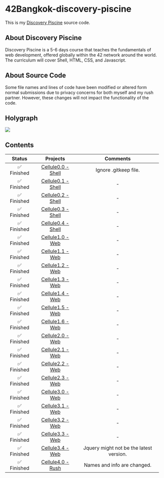 # 42Bangkok-discovery-piscine
This is my [Discovery Piscine](https://github.com/Franzerz/42Bangkok-discovery-piscine) source code.

## About Discovery Piscine
Discovery Piscine is a 5-6 days course that teaches the fundamentals of web development, offered globally within the 42 network around the world. The curriculum will cover Shell, HTML, CSS, and Javascript.

## About Source Code
Some file names and lines of code have been modified or altered form normal submissions due to privacy concerns for both myself and my rush partner. However, these changes will not impact the functionality of the code.

## Holygraph
<a><img src="https://i.imgur.com/U7ak9qc.png"></a>

## Contents
|           Status           |                                               Projects                                             |       Comments       |
| :------------------------: | :------------------------------------------------------------------------------------------------: | :------------------: |
|:white_check_mark: Finished | [Cellule0.0 - Shell](https://github.com/Franzerz/42Bangkok-discovery-piscine/tree/main/cell00/ex00)| Ignore .gitkeep file. |
|:white_check_mark: Finished | [Cellule0.1 - Shell](https://github.com/Franzerz/42Bangkok-discovery-piscine/tree/main/cell00/ex01)|           -          |
|:white_check_mark: Finished | [Cellule0.2 - Shell](https://github.com/Franzerz/42Bangkok-discovery-piscine/tree/main/cell00/ex02)|           -          |
|:white_check_mark: Finished | [Cellule0.3 - Shell](https://github.com/Franzerz/42Bangkok-discovery-piscine/tree/main/cell00/ex03)|           -          |
|:white_check_mark: Finished | [Cellule0.4 - Shell](https://github.com/Franzerz/42Bangkok-discovery-piscine/tree/main/cell00/ex04)|           -          |
|:white_check_mark: Finished |  [Cellule1.0 - Web](https://github.com/Franzerz/42Bangkok-discovery-piscine/tree/main/cell01/ex00) |           -          |
|:white_check_mark: Finished |  [Cellule1.1 - Web](https://github.com/Franzerz/42Bangkok-discovery-piscine/tree/main/cell01/ex01) |           -          |
|:white_check_mark: Finished |  [Cellule1.2 - Web](https://github.com/Franzerz/42Bangkok-discovery-piscine/tree/main/cell01/ex02) |           -          |
|:white_check_mark: Finished |  [Cellule1.3 - Web](https://github.com/Franzerz/42Bangkok-discovery-piscine/tree/main/cell01/ex03) |           -          |
|:white_check_mark: Finished |  [Cellule1.4 - Web](https://github.com/Franzerz/42Bangkok-discovery-piscine/tree/main/cell01/ex04) |           -          |
|:white_check_mark: Finished |  [Cellule1.5 - Web](https://github.com/Franzerz/42Bangkok-discovery-piscine/tree/main/cell01/ex05) |           -          |
|:white_check_mark: Finished |  [Cellule1.6 - Web](https://github.com/Franzerz/42Bangkok-discovery-piscine/tree/main/cell01/ex06) |           -          |
|:white_check_mark: Finished |  [Cellule2.0 - Web](https://github.com/Franzerz/42Bangkok-discovery-piscine/tree/main/cell02/ex00) |           -          |
|:white_check_mark: Finished |  [Cellule2.1 - Web](https://github.com/Franzerz/42Bangkok-discovery-piscine/tree/main/cell02/ex01) |           -          |
|:white_check_mark: Finished |  [Cellule2.2 - Web](https://github.com/Franzerz/42Bangkok-discovery-piscine/tree/main/cell02/ex02) |           -          |
|:white_check_mark: Finished |  [Cellule2.3 - Web](https://github.com/Franzerz/42Bangkok-discovery-piscine/tree/main/cell02/ex03) |           -          |
|:white_check_mark: Finished |  [Cellule3.0 - Web](https://github.com/Franzerz/42Bangkok-discovery-piscine/tree/main/cell03/ex00) |           -          |
|:white_check_mark: Finished |  [Cellule3.1 - Web](https://github.com/Franzerz/42Bangkok-discovery-piscine/tree/main/cell03/ex01) |           -          |
|:white_check_mark: Finished |  [Cellule3.2 - Web](https://github.com/Franzerz/42Bangkok-discovery-piscine/tree/main/cell03/ex02) |           -          |
|:white_check_mark: Finished |  [Cellule3.3 - Web](https://github.com/Franzerz/42Bangkok-discovery-piscine/tree/main/cell03/ex03) |           -          |
|:white_check_mark: Finished |  [Cellule3.4 - Web](https://github.com/Franzerz/42Bangkok-discovery-piscine/tree/main/cell03/ex04) |Jquery might not be the latest version.|
|:white_check_mark: Finished |  [Cellule4.0 - Rush](https://github.com/Franzerz/42Bangkok-discovery-piscine/tree/main/Rush)  | Names and info are changed.|
